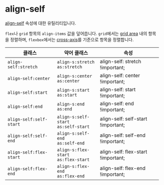 # align-self

[align-self](https://developer.mozilla.org/en-US/docs/Web/CSS/align-self) 속성에 대한 유틸리티입니다.

<code>flex</code>나 <code>grid</code> 항목의 <code>align-items</code> 값을 덮어씁니다. <code>grid</code>에서는 [grid area](https://developer.mozilla.org/en-US/docs/Glossary/Grid_Areas) 내의 항목을 정렬하며, <code>flexbox</code>에서는 [cross-axis](https://developer.mozilla.org/en-US/docs/Glossary/Cross_Axis)를 기준으로 항목을 정렬합니다.

<table>
  <thead>
    <tr>
      <th scope="col">클래스</th>
      <th scope="col">약어 클래스</th>
      <th scope="col">속성</th>
    </tr>
  </thead>
<tbody>
  <!-- align-self:stretch -->
  <tr>
    <td><code>align-self:stretch</code></td>
    <td>
      <code>align-s:stretch</code><br>
      <code>as:stretch</code>
    </td>
    <td><span class="code">align-self: stretch !important;</span></td>
  </tr>

  <!-- align-self:center -->
  <tr>
    <td><code>align-self:center</code></td>
    <td>
      <code>align-s:center</code><br>
      <code>as:center</code>
    </td>
    <td><span class="code">align-self: center !important;</span></td>
  </tr>

  <!-- align-self:start -->
  <tr>
    <td><code>align-self:start</code></td>
    <td>
      <code>align-s:start</code><br>
      <code>as:start</code>
    </td>
    <td><span class="code">align-self: start !important;</span></td>
  </tr>

  <!-- align-self:end -->
  <tr>
    <td><code>align-self:end</code></td>
    <td>
      <code>align-s:end</code><br>
      <code>as:end</code>
    </td>
    <td><span class="code">align-self: end !important;</span></td>
  </tr>

  <!-- align-self:self-start -->
  <tr>
    <td><code>align-self:self-start</code></td>
    <td>
      <code>align-s:self-start</code><br>
      <code>as:self-start</code>
    </td>
    <td><span class="code">align-self: self-start !important;</span></td>
  </tr>

  <!-- align-self:self-end -->
  <tr>
    <td><code>align-self:self-end</code></td>
    <td>
      <code>align-s:self-end</code><br>
      <code>as:self-end</code>
    </td>
    <td><span class="code">align-self: self-end !important;</span></td>
  </tr>

  <!-- align-self:flex-start -->
  <tr>
    <td><code>align-self:flex-start</code></td>
    <td>
      <code>align-s:flex-start</code><br>
      <code>as:flex-start</code>
    </td>
    <td><span class="code">align-self: flex-start !important;</span></td>
  </tr>

  <!-- align-self:flex-end -->
  <tr>
    <td><code>align-self:flex-end</code></td>
    <td>
      <code>align-s:flex-end</code><br>
      <code>as:flex-end</code>
    </td>
    <td><span class="code">align-self: flex-end !important;</span></td>
  </tr>
</tbody>

</table>
